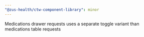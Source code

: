 ```yaml
---
"@zus-health/ctw-component-library": minor
---
```


Medications drawer requests uses a separate toggle variant than medications table requests
